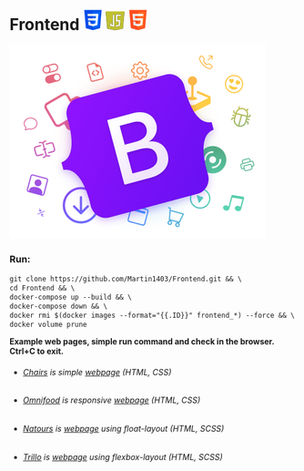 Frontend ![](logo1.png) ![](logo3.png)  ![](logo2.png) 
========
![](logo.png)
### Run:
```
git clone https://github.com/Martin1403/Frontend.git && \
cd Frontend && \
docker-compose up --build && \
docker-compose down && \
docker rmi $(docker images --format="{{.ID}}" frontend_*) --force && \
docker volume prune
```

**Example web pages, simple run command and check in the browser. Ctrl+C to exit.**
+ ###### [Chairs](https://github.com/Martin1403/Frontend/tree/master/webpages/chairs) is simple [webpage](http://localhost:5000/) (HTML, CSS)
+ ###### [Omnifood](https://github.com/Martin1403/Frontend/tree/master/webpages/omnifood) is responsive [webpage](http://localhost:5001/) (HTML, CSS)
+ ###### [Natours](https://github.com/Martin1403/Frontend/tree/master/webpages/natours) is [webpage](http://localhost:5002/) using float-layout (HTML, SCSS)
+ ###### [Trillo](https://github.com/Martin1403/Frontend/tree/master/webpages/trillo) is [webpage](http://localhost:5003/) using flexbox-layout (HTML, SCSS)
